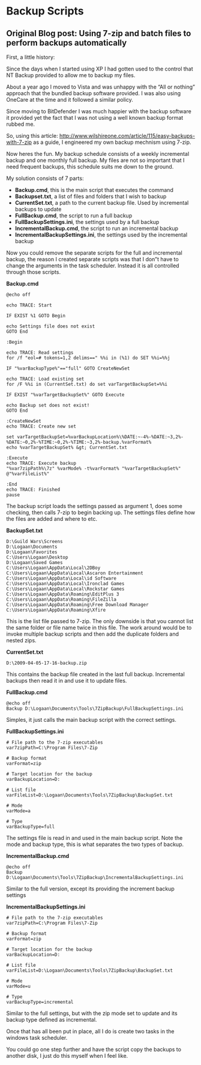 # Backup Scripts

## Original Blog post: Using 7-zip and batch files to perform backups automatically

First, a little history:

Since the days when I started using XP I had gotten used to the control that NT Backup provided to allow me to backup my files.

About a year ago I moved to Vista and was unhappy with the “All or nothing” approach that the bundled backup software provided. I was also using OneCare at the time and it followed a similar policy.

Since moving to BitDefender I was much happier with the backup software it provided yet the fact that I was not using a well known backup format rubbed me.

So, using this article: http://www.wilshireone.com/article/115/easy-backups-with-7-zip as a guide, I engineered my own backup mechnism using 7-zip.

Now heres the fun. My backup schedule consists of a weekly incremental backup and one monthly full backup. My files are not so important that I need frequent backups, this schedule suits me down to the ground.

My solution consists of 7 parts:

 - **Backup.cmd**, this is the main script that executes the command
 - **Backupset.txt**, a list of files and folders that I wish to backup
 - **CurrentSet.txt**, a path to the current backup file. Used by incremental backups to update
 - **FullBackup.cmd**, the script to run a full backup
 - **FullBackupSettings.ini**, the settings used by a full backup
 - **IncrementalBackup.cmd**, the script to run an incremental backup
 - **IncrementalBackupSettings.ini**, the settings used by the incremental backup

Now you could remove the separate scripts for the full and incremental backup, the reason I created separate scripts was that I don”t have to change the arguments in the task scheduler. Instead it is all controlled through those scripts.

**Backup.cmd**

    @echo off

    echo TRACE: Start

    IF EXIST %1 GOTO Begin

    echo Settings file does not exist
    GOTO End

    :Begin

    echo TRACE: Read settings
    for /f "eol=# tokens=1,2 delims==" %%i in (%1) do SET %%i=%%j

    IF "%varBackupType%"=="full" GOTO CreateNewSet

    echo TRACE: Load existing set
    for /F %%i in (CurrentSet.txt) do set varTargetBackupSet=%%i

    IF EXIST "%varTargetBackupSet%" GOTO Execute

    echo Backup set does not exist!
    GOTO End

    :CreateNewSet
    echo TRACE: Create new set

    set varTargetBackupSet=%varBackupLocation%\%DATE:~-4%-%DATE:~3,2%-%DATE:~0,2%-%TIME:~0,2%-%TIME:~3,2%-backup.%varFormat%
    echo %varTargetBackupSet% &gt; CurrentSet.txt

    :Execute
    echo TRACE: Execute backup
    "%var7zipPath%\7z" %varMode% -t%varFormat% "%varTargetBackupSet%" @"%varFileList%"

    :End
    echo TRACE: Finished
    pause

The backup script loads the settings passed as argument 1, does some checking, then calls 7-zip to begin backing up. The settings files define how the files are added and where to etc.

**BackupSet.txt**

    D:\Guild Wars\Screens
    D:\Logaan\Documents
    D:\Logaan\Favorites
    C:\Users\Logaan\Desktop
    D:\Logaan\Saved Games
    C:\Users\Logaan\AppData\Local\2DBoy
    C:\Users\Logaan\AppData\Local\Ascaron Entertainment
    C:\Users\Logaan\AppData\Local\id Software
    C:\Users\Logaan\AppData\Local\Ironclad Games
    C:\Users\Logaan\AppData\Local\Rockstar Games
    C:\Users\Logaan\AppData\Roaming\EditPlus 3
    C:\Users\Logaan\AppData\Roaming\FileZilla
    C:\Users\Logaan\AppData\Roaming\Free Download Manager
    C:\Users\Logaan\AppData\Roaming\Xfire

This is the list file passed to 7-zip. The only downside is that you cannot list the same folder or file name twice in this file. The work around would be to invoke multiple backup scripts and then add the duplicate folders and nested zips.

**CurrentSet.txt**

    D:\2009-04-05-17-16-backup.zip

This contains the backup file created in the last full backup. Incremental backups then read it in and use it to update files.

**FullBackup.cmd**

    @echo off
    Backup D:\Logaan\Documents\Tools\7ZipBackup\FullBackupSettings.ini

Simples, it just calls the main backup script with the correct settings.

**FullBackupSettings.ini**

    # File path to the 7-zip executables
    var7zipPath=C:\Program Files\7-Zip

    # Backup format
    varFormat=zip

    # Target location for the backup
    varBackupLocation=D:

    # List file
    varFileList=D:\Logaan\Documents\Tools\7ZipBackup\BackupSet.txt

    # Mode
    varMode=a

    # Type
    varBackupType=full

The settings file is read in and used in the main backup script. Note the mode and backup type, this is what separates the two types of backup.

**IncrementalBackup.cmd**

    @echo off
    Backup D:\Logaan\Documents\Tools\7ZipBackup\IncrementalBackupSettings.ini

Similar to the full version, except its providing the increment backup settings

**IncrementalBackupSettings.ini**

    # File path to the 7-zip executables
    var7zipPath=C:\Program Files\7-Zip

    # Backup format
    varFormat=zip

    # Target location for the backup
    varBackupLocation=D:

    # List file
    varFileList=D:\Logaan\Documents\Tools\7ZipBackup\BackupSet.txt

    # Mode
    varMode=u

    # Type
    varBackupType=incremental

Similar to the full settings, but with the zip mode set to update and its backup type defined as incremental.

Once that has all been put in place, all I do is create two tasks in the windows task scheduler.

You could go one step further and have the script copy the backups to another disk, I just do this myself when I feel like.
